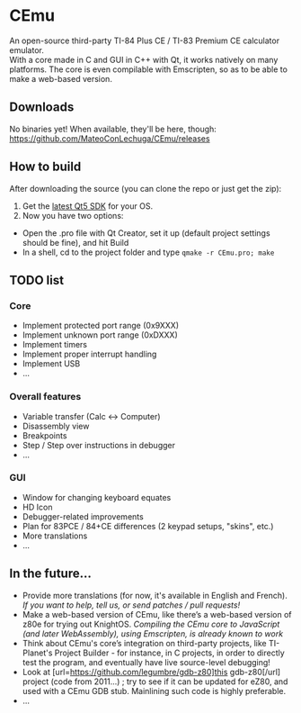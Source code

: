 # CEmu
An open-source third-party TI-84 Plus CE / TI-83 Premium CE calculator emulator.  
With a core made in C and GUI in C++ with Qt, it works natively on many platforms. The core is even compilable with Emscripten, so as to be able to make a web-based version.

## Downloads
No binaries yet! When available, they'll be here, though: https://github.com/MateoConLechuga/CEmu/releases

## How to build
After downloading the source (you can clone the repo or just get the zip):

1. Get the [latest Qt5 SDK](https://www.qt.io/download-open-source/#section-3) for your OS.
2. Now you have two options:
  * Open the .pro file with Qt Creator, set it up (default project settings should be fine), and hit Build
  * In a shell, cd to the project folder and type `qmake -r CEmu.pro; make`


## TODO list
### Core
* Implement protected port range (0x9XXX)
* Implement unknown port range (0xDXXX)
* Implement timers
* Implement proper interrupt handling
* Implement USB
* ...

### Overall features
* Variable transfer (Calc <-> Computer)
* Disassembly view
* Breakpoints
* Step / Step over instructions in debugger
* ...

### GUI
* Window for changing keyboard equates
* HD Icon
* Debugger-related improvements
* Plan for 83PCE / 84+CE differences (2 keypad setups, "skins", etc.)
* More translations
* ...

## In the future...
* Provide more translations (for now, it's available in English and French). _If you want to help, tell us, or send patches / pull requests!_
* Make a web-based version of CEmu, like there’s a web-based version of z80e for trying out KnightOS. _Compiling the CEmu core to JavaScript (and later WebAssembly), using Emscripten, is already known to work_
* Think about CEmu's core’s integration on third-party projects, like TI-Planet's Project Builder - for instance, in C projects, in order to directly test the program, and eventually have live source-level debugging!
* Look at [url=https://github.com/legumbre/gdb-z80]this gdb-z80[/url] project (code from 2011...) ; try to see if it can be updated for eZ80, and used with a CEmu GDB stub. Mainlining such code is highly preferable.
* ...
